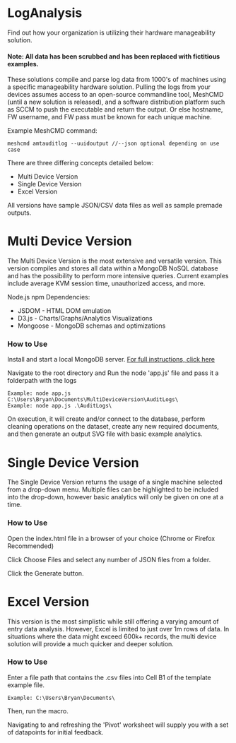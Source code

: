 # LogAnalysis
Find out how your organization is utilizing their hardware manageability solution.
#### Note: All data has been scrubbed and has been replaced with fictitious examples.

These solutions compile and parse log data from 1000's of machines using a specific manageability hardware solution.  Pulling the logs from your devices assumes access to an open-source commandline tool, MeshCMD (until a new solution is released), and a software distribution platform such as SCCM to push the executable and return the output.  Or else hostname, FW username, and FW pass must be known for each unique machine. 

Example MeshCMD command:

`meshcmd amtauditlog --uuidoutput //--json optional depending on use case`

There are three differing concepts detailed below:
- Multi Device Version
- Single Device Version
- Excel Version

All versions have sample JSON/CSV data files as well as sample premade outputs.

# Multi Device Version

The Multi Device Version is the most extensive and versatile version. This version compiles and stores all data within a MongoDB NoSQL database and has the possibility to perform more intensive queries.  Current examples include average KVM session time, unauthorized access, and more.

Node.js npm Dependencies:
- JSDOM - HTML DOM emulation
- D3.js - Charts/Graphs/Analytics Visualizations
- Mongoose - MongoDB schemas and optimizations

### How to Use

Install and start a local MongoDB server. 
[For full instructions, click here](http://mongodb.github.io/node-mongodb-native/3.1/quick-start/quick-start/)

Navigate to the root directory and Run the node 'app.js' file and pass it a folderpath with the logs

```
Example: node app.js C:\Users\Bryan\Documents\MultiDeviceVersion\AuditLogs\
Example: node app.js .\AuditLogs\
```

On execution, it will create and/or connect to the database, perform cleaning operations on the dataset, create any new required documents, and then generate an output SVG file with basic example analytics.

# Single Device Version

The Single Device Version returns the usage of a single machine selected from a drop-down menu.  Multiple files can be highlighted to be included into the drop-down, however basic analytics will only be given on one at a time.

### How to Use

Open the index.html file in a browser of your choice (Chrome or Firefox Recommended)

Click Choose Files and select any number of JSON files from a folder.

Click the Generate button.

# Excel Version

This version is the most simplistic while still offering a varying amount of entry data analysis.  However, Excel is limited to just over 1m rows of data. In situations where the data might exceed 600k+ records, the multi device solution will provide a much quicker and deeper solution.

### How to Use
Enter a file path that contains the .csv files into Cell B1 of the template example file.

`Example: C:\Users\Bryan\Documents\`

Then, run the macro.

Navigating to and refreshing the 'Pivot' worksheet will supply you with a set of datapoints for initial feedback.
